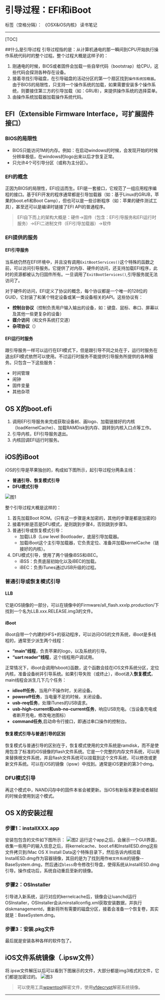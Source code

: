 # 引导过程：EFI和iBoot

标签（空格分隔）： 《OSX&iOS内核》 读书笔记

---
[TOC]

##什么是引导过程
引导过程指的是：从计算机通电的那一瞬间到CPU开始执行操作系统代码时的整个过程。整个过程大概是这样子的：

1. 刚通电的时候，BIOS或者固件会加载一些自举代码（bootstrap）给CPU，这些代码会探测各种存在设备。
2. 接着寻找引导磁盘，在引导磁盘的活动分区的第一个扇区找到`操作系统加载器`。由于BIOS的局限性，只支持一个操作系统的加载，如果需要安装多个操作系统，则要接住第三方的引导加载（如：GRUB），来提供操作系统的选择菜单。
3. 由操作系统加载器加载操作系统代码。

## EFI（Extensible Firmware Interface，可扩展固件接口）

### BIOS的局限性
- BIOS只能访问1M的内存。例如：在启动windows的时候，会发现开始的时候分辨率极低，在windows的logo出来以后才恢复正常。
- 只允许4个可引导分区（或称为主分区）。

### EFI的概念
正因为BIOS的局限性，EFI应运而生。EFI是一套接口，它规范了一组应用程序编程的接口。基于EFI开发的程序通常都是引导加载器（如：基于Linux的GRUB，苹果的boot.efi和Boot Camp），但也可以是一些诊断程序（如：苹果的硬件测试工具），甚至还可以是编译时链接了EFI API的普通程序。
> EFI自下而上的架构大概是：硬件->固件（包含：EFI引导服务和EFI运行时服务）->EFI二进制文件（EFI引导加载器）->软件

### EFI提供的服务

#### EFI引导服务
当系统仍然在EFI环境中，并且没有调用`ExitBootServices()`这个特殊的函数之前，可以访问引导服务。它提供了对内存、硬件的访问，还支持加载EFI程序，此时的资源都被认为归固件所有。一旦调用了`ExitBootServices()`,引导服务就无法访问了。

对于硬件的访问，EFI定义了协议的概念，每个协议都是一个唯一的128位的GUID，它封装了和某个特定设备或某一类设备相关的API。这些协议有：

- **控制台协议**（控制负责用户输入输出的设备，如：键盘、鼠标、串口、屏幕以及其他一些更复杂的设备）
- **媒介访问**（和文件系统打交道）
- **杂项协议**（）

#### EFI运行时服务
跟引导服务一样可以运行在EFI模式下，但是跟引导不同之处在于，运行时服务在退出EFI模式依然可以使用。不过运行时服务不能提供引导服务所提供的各种服务。只包含一下这些服务：

- 时间管理
- 闹钟
- 固件变量
- 其他杂项

## OS X的boot.efi
1. 调用EFI引导服务来完成获取设备树、画logo、加载链接好的内核（loadKernelCache）、加载RAMDisk到内存、跳转到内核入口点等工作。
2. 引导内核，EFI引导服务退出。
3. 内核回调EFI运行时服务。

## iOS的iBoot
iOS的引导是苹果独创的，构成如下图所示，起引导过程分两条主线：

- **普通引导、恢复模式引导**
- **DFU模式引导**

![图1][1]

整个引导过程大概是这样的：

1. 首先加载Boot ROM。(只有这一步骤是未加密的，其他的步骤是都是加密的)
2. 接着判断是否是DFU模式，是则跳到步骤4，否则跳到步骤3。
3. 普通引导或恢复模式引导：
	- 加载LLB（Low level Bootloader，底层引导加载器。
	- 加载iBoot这个主引导加载器，它负责定位、准备并加载kernelCache（链接好的内核）。 
4. DFU模式引导，使用了两个镜像iBSS和iBEC。
	- iBSS：负责底层初始化以及iBEC的加载。
	- iBEC：负责iTunes通过USB升级的过程。

### 普通引导或恢复模式引导
#### LLB
它是iOS镜像的一部分，可以在镜像中的Firmware/all_flash.xxxlp.production/下找到一个名为LLB.xxx.RELEASE.img3的文件。
#### iBoot
iBoot自带一个内建的HFS+的驱动程序，可以访问iOS的文件系统，iBoot是多线程的，通常至少派生两个线程：

- **“main”线程**，负责苹果的logo，以及系统的引导。
- **“uart reader”线程**，这个线程用户调试用。

正常情况下，iBoot会调用fsboot()函数，这个函数会挂在iOS文件系统分区，定位内核，准备设备树并引导系统。如果引导失败（或终止），iBoot进入**恢复模式**，main线程会派生几下几个任务：

- **idleoff任务**，当用户不操作时，关闭设备。
- **poweroff任务**，当电量不足的时候，关闭设备。
- **usb-req任务**，处理iTunes的USB请求。
- **usb-high-current和usb-no-current任务**，响应USB充电。（当设备充电或者断开充电，修改电池图标）
- **command任务**,启动命令行接口，即通过串口操作的控制台。

#### 恢复模式引导与普通引导的区别
恢复模式与普通引导的区别在于，恢复模式使用的文件系统是ramdisk，而不是使用包含了标准的iOS镜像的flash文件系统。它是一个完整的内存文件系统，可以用来替换根文件系统，并且flash文件系统可以挂载到这个文件系统，可以修改或更新文件系统。可以在iOS的镜像（ipsw）中找到。通常是iOS更新的第3个dmg。

### DFU模式引导
再这个模式中，NAND闪存中的固件本省会被更新。当iOS有新版本更新或者越狱的时候会使用到这个模式。

## OS X的安装过程
### 步骤1：installXXX.app
安装包包含的文件如下图所示：
![图2][2]
运行这个app之后，会展示一个GUI界面，收集一些用户的输入信息之后，将kernelcache、boot.efi和InstallESD.dmg这些文件拷贝到/Mac OS X Install Data这个特殊目录下，然后告诉内核挂载InstallESD.dmg作为容器镜像，其目的是为了找到用作`根文件系统`的镜像--BaseSystem.dmg，然后通过`bless`命令修改引导盘，使得系统从InstallESD.dmg引导。操作成功后，系统自动重启至新的镜像。

### 步骤2：OSInstaller
引导进入新系统，运行对应的kernelcache后，镜像会让luanchd运行OSInstaller，OSInstaller会从minstallconfig.xml获取安装数据，并执行diskmanagementd，重新将所有需要的磁盘分区，接着会准备一个恢复卷，其实就是：BaseSystem.dmg。
### 步骤3：安装.pkg文件
最后就是安装各种各样的软件包了。

## iOS文件系统镜像（.ipsw文件）
将.ipsw文件解压以后可以看到下图展示的文件，大部分都是img3格式的文件，它们都是加密过的。
![图3][3]

> 可以使用工具[wpwntool][4]解密文件，使用[vfdecrypt][4]解密系统镜像。

---
[1]: https://github.com/Easence/EADocuments/blob/master/Reading%20Notes/深入解析Mac%20OS%20X%20&%20iOS操作系统/Resources/Images/The%20iOS%20Boot%20Progress.png?raw=true
[2]: https://github.com/Easence/EADocuments/blob/master/Reading%20Notes/深入解析Mac%20OS%20X%20&%20iOS操作系统/Resources/Images/OSX_Installer_files.png?raw=true
[3]: https://github.com/Easence/EADocuments/blob/master/Reading%20Notes/深入解析Mac%20OS%20X%20&%20iOS操作系统/Resources/Images/ipsw.png?raw=true
[4]: http://theiphonewiki.com/







